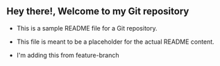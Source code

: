 ## Hey there!, Welcome to my Git repository

- This is a sample README file for a Git repository.
- This file is meant to be a placeholder for the actual README content.

- I'm adding this from feature-branch
